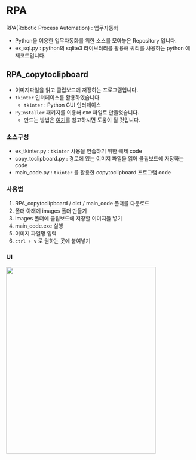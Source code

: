 # RPA

RPA(Robotic Process Automation) : 업무자동화

- Python을 이용한 업무자동화를 위한 소스를 모아놓은 Repository 입니다.
- ex_sql.py : python의 sqlite3 라이브러리를 활용해 쿼리를 사용하는 python 예제코드입니다.


## RPA_copytoclipboard

- 이미지파일을 읽고 클립보드에 저장하는 프로그램입니다.
- `tkinter` 인터페이스를 활용하였습니다.
  - `tkinter` : Python GUI 인터페이스
- `PyInstaller` 패키지를 이용해 exe 파일로 만들었습니다.
  - 만드는 방법은 [여기](https://tbtb7-sw.tistory.com/160)를 참고하시면 도움이 될 것입니다.

### 소스구성

- ex_tkinter.py : `tkinter` 사용을 연습하기 위한 예제 code
- copy_toclipboard.py : 경로에 있는 이미지 파일을 읽어 클립보드에 저장하는 code
- main_code.py : `tkinter` 를 활용한 copytoclipboard 프로그램 code

### 사용법

1. RPA_copytoclipboard / dist / main_code 폴더를 다운로드
2. 폴더 아래에 images 폴더 만들기
3. images 폴더에 클립보드에 저장할 이미지들 넣기
4. main_code.exe 실행
5. 이미지 파일명 입력
6. `ctrl + v` 로 원하는 곳에 붙여넣기

### UI

<img src="https://user-images.githubusercontent.com/53212228/120791047-a88fc180-c56e-11eb-9969-6da32ae080bf.JPG" height="500px" width="400px" align="left">













